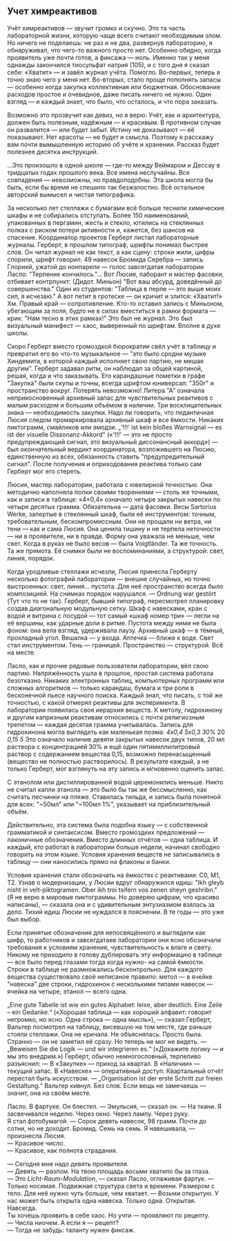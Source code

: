 ## Учет химреактивов

Учёт химреактивов — звучит громко и скучно. Это та часть лабораторной жизни, которую чаще всего считают необходимым злом. 
Но ничего не поделаешь: не раз и не два, развернув лабораторию, я обнаруживал, что чего-то важного просто нет. 
Особенно обидно, когда проявитель уже почти готов, а фиксажа — ноль. Именно так у меня однажды закончился 
тиосульфат натрия (105), и с того дня я сказал себе: «Хватит» — и завёл журнал учёта. Помогло. Во-первых, теперь я 
точно знаю чего у меня нет. Во-вторых, стало проще пополнять запасы — особенно когда 
закупка коллективная или бюджетная. Обоснование расходов простое и очевидное, даже писать ничего не нужно. 
Один взгляд — и каждый знает, что было, что осталось, и что пора заказать.

Возможно это прозвучит как девиз, но я верю: Учёт, как и архитектура, должен быть полезным, надёжным — и красивым. 
В противном случае он развалится — или будет забыт. Истину не доказывают — её показывают. 
Нет красоты — не будет и смысла. Поэтому я расскажу вам почти вымышленную историю об учёте и хранении. 
Рассказ будет полезнее десятка инструкций.
 
...Это произошло в одной школе — где-то между Веймаром и Дессау в тридцатых годах прошлого века.
Все имена неслучайны. Все совпадения — невозможны, но правдоподобны. Эта школа могла бы быть, если бы время не спешило 
так безжалостно. Всё остальное авторский вымысел и чистая типографика.

За несколько лет стеллажи с бумагами всё больше теснили химические шкафы и не собирались отступать. Более 150 наименований, 
упакованных в пергамин, жесть и стекло, ютились на стеклянных полках с риском потери активности и, кажется, без шансов на спасение.
Координатор проектов Герберт листал лабораторные журналы. Герберт, в прошлом типограф, шрифты понимал быстрее слов.
Он читал журнал не как текст, а как сцену: строки жили, цифры спорили, шрифт говорил.
49 навесок Бромида Серебра — запись Глорией, ужатой до нонпарели — голос завсегдатая лаборатории Ласло: "Терпение кончилось."... 
Вот Люсия, лаборант и мастер фасовки, отбивает контрпункт: (Дидот. Миньон) "Вот ваш абсурд, доведённый до совершенства."
Один из студентов: "Таблица в перле — это выше моих сил, я исчезаю."
А вот петит в гротеске — он кричит и злится: «Хватит!»
Хм. Правый край — сопротивление.
Кто-то оставил запись с Миньоном, убегающим за поля, будто не в силах вместиться в рамки формата — крик: "Нам тесно в этих рамках!"
Это был не журнал. Это был визуальный манифест — хаос, выверенный по шрифтам. Вполне в духе школы.

Скоро Герберт вместо громоздкой бюрократии свёл учёт в таблицу и превратил его во что-то музыкальное — 
"это было сродни музыке Хиндемита, в которой каждый исполняет свою партию, не мешая другим". 
Герберт задавал ритм, он наблюдал за общей картиной, решая, когда и что заказывать. 
Его карандашные пометки в графе "Закупка" были скупы и точны, всегда шрифтом юниверсал: "350г" и пространство вокруг. 
Потерять невозможно!
Литера "А" означала неприкосновенный архивный запас для чувствительных реактивов с малым расходом и большим объёмом в наличии.
Три восклицательных знака — необходимость закупки. Надо ли говорить, что педантичная Люсия следом промаркировала архивный 
шкаф и все ёмкости.
Никаких пиктограмм, смайликов или эмодзи. „'!!!' ist kein bloßes Warnsignal — es ist der visuelle Dissonanz-Akkord" 
(«'!!!' — это не просто предупреждающий сигнал, это визуальный диссонансный аккорд») — был окончательный вердикт координатора,
возложившего на Люсию, единственную из всех, обязанность ставить "предупредительный сигнал". После получения и оприходования реактива
только сам Герберт мог его стереть.  

Люсия, мастер лаборатории, работала с ювелирной точностью.
Она методично наполняла полки своими творениями — столь же точными, как и записи в таблице:
«4×0,4» означало четыре закрытых навески по четыре десятых грамма. Обязательна — дата фасовки.
Весы Sartorius Werke, запертые в стеклянный шкаф, были её инструментом: точным, требовательным, бескомпромиссным.
Они не прощали ни ветра, ни тени — как и сама Люсия.
Она ценила тишину и не терпела неточности — ни в проявителе, ни в правде.
Форму она уважала не меньше, чем свет.
Когда в руках не было весов — была Voigtländer. Та же точность. Та же прямота.
Её снимки были не воспоминаниями, а структурой: свет, линия, порядок.

Когда уродливые стеллажи исчезли, Люсия принесла Герберту несколько фотографий лаборатории — внешне случайных, 
но точно выстроенных: свет, линия... пустота. Для неё пространство всегда было композицией. На снимках порядок нарушался. 
— Ordnung war gestört (Тут что то не так). Герберт, бывший типограф, пересмотрел планировку создав диагональную модульную сетку. 
Шкаф с навесками, кран с водой и витрина с посудой — тот самый «шкаф номер три» — легли на её вершины, как ударные доли в 
ритме. Пустота между ними не была фоном: она вела взгляд, удерживала паузу. Архивный шкаф — в тёмный, прохладный угол. 
Вешалка — у входа. Аптечка — ближе к воде. Свет стал инструментом. Тень — границей. Пространство — структурой. 
Всё на месте.

Ласло, как и прочие рядовые пользователи лаборатории, вёл свою партию. 
Напряжённость ушла в прошлое, простая система работала безотказно. Никаких электронных таблиц, компьютерных программ или 
сложных алгоритмов — только карандаш, бумага и три роли в бесконечной пьесе научного поиска. 
Каждый знал, что писать, с той же точностью, с какой отмерял реактивы для эксперимента.
В лаборатории появилась своя иерархия веществ. К метолу, гидрохинону и другим капризным реактивам относились с почти 
религиозным трепетом — каждая десятая грамма учитывалась. Запись для гидрохинона могла выглядеть как маленькая поэма:
_4х0,4_
_5х0,3_
_30%_ 20
_0,15  5_
Это означало наличие девяти закрытых навесок двух типов, 20 мл раствора с концентрацией 30% и ещё один 
пятимиллилитровый раствор с содержанием вещества 0,15, возможно перенасыщенный (вещество не полностью растворилось). 
В результате каждый, а не только Герберт, мог взглянуть на эту запись и мгновенно оценить запас.

С этанолом или дистиллированной водой церемонились меньше. Никто не считал капли этанола — это было бы так же бессмысленно, 
как считать песчинки на пляже. Ставилась тильда, и запись была понятной для всех:
"~50мл" или "~100мл 1%", указывает на приблизительный объём. 

Действительно, эта система была подобна языку — с собственной грамматикой и синтаксисом. 
Вместо громоздких предложений — лаконичные обозначения. Вместо длинных отчётов — одна таблица. 
И каждый, кто работал в лаборатории больше недели, начинал свободно говорить на этом языке.
Условия хранения веществ не записывались в таблицу — они наносились прямо на флаконы и банки. 

Условия хранения стали обозначать на ёмкостях с реактивами: C0, M1, T2. Узнав о модернизации, у Люсии вдруг обнаружился идиш: 
"Ikh gleyb nisht in velt-piktogramen. Ober ikh troi tsifern vos zenen sheyn geshribn." (Я не верю в мировые пиктограммы.
Но доверяю цифрам, что красиво написаны), — сказала она и с удивительным энтузиазмом взялась за дело.
Тихий идиш Люсии не нуждался в пояснении. В те годы — это уже был выбор.

Если принятые обозначения для непосвящённого и выглядели как шифр, то работников и завсегдатаев лаборатории
они ясно обозначали требования к условиям хранения, чувствительность к влаге и свету. 
Никому не приходило в голову дублировать эту информацию в таблице — все было перед глазами тогда когда нужно- на самой ёмкости.
Строки в таблице не размножались бесконтрольно. Для каждого вещества существовало своё неписаное правило: 
метол — в ячейке "навеска" две строки, гидрохинон с несколькими типами навесок — ячейка на четыре, этанол — всего одна.

„Eine gute Tabelle ist wie ein gutes Alphabet: leise, aber deutlich. Eine Zeile – ein Gedanke.“
(«Хорошая таблица — как хороший алфавит: говорит негромко, но ясно. Одна строка — одна мысль»), — сказал Герберт,
Вальтер посмотрел на таблицу, висевшую на том месте, где раньше стояли стеллажи.
Она не кричала. Не объяснялась. Просто была. Странно — он не заметил её сразу. Но теперь не мог не видеть.
— „Beweisen Sie die Logik — und wir integrieren es.“
(«Докажите логику — и мы это внедрим.»)
Герберт, обычно немногословный, терпеливо разъяснил:
— В «Закупке» — приход за квартал. В «Наличии» — текущий запас. В «Навеске» — оперативный доступ.
Квартальный отчёт перестал быть искусством.
— „Organisation ist der erste Schritt zur freien Gestaltung.“
Вальтер кивнул. Без слов. Если вещь не замечаешь — значит, она на своём месте.

Ласло. В фартуке. Он блестел.
— Эмульсия, — сказал он. — На ткани. Я засвечивался неделю. Через окно. Через лампу. Через руку.  
Я стал фотобумагой.
— Сорок девять навесок, 98 грамм. Почти до сотни, но не доходит. Бромид. Семь на семь. Я навешивала, — произнесла Люсия.  
— Красивое число.  
— Красивое, как полнота страдания.

— Сегодня мне надо девять проявителя.  
— Девять — разлом. На твою площадь восьми хватило бы за глаза.  
— Это *Licht-Raum-Modulation*, — сказал Ласло, оглаживая фартук. — Только носимая. Подвижная структура света и времени. 
Размером с тело. Для неё нужно чуть больше, чем хватает.
— Возьми открытую. У нас может быть открыта одна навеска. Только одна. Открытая. Навсегда.  
Ты хочешь проявить в себе хаос. Но учти — проявляют по рецепту.  
— Числа ниочем. А если я — рецепт?  
— Тогда не забудь: таланту нужен фиксаж.

